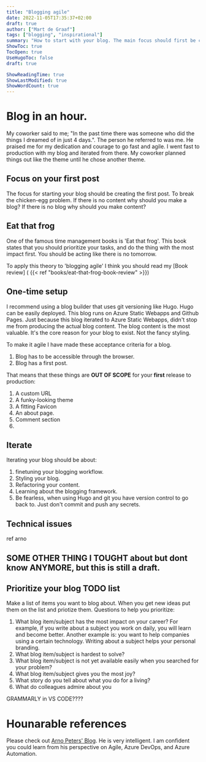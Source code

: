 ```yaml
---
title: "Blogging agile"
date: 2022-11-05T17:35:37+02:00
draft: true
author: ["Mart de Graaf"]
tags: ["blogging", "inspirational"]
summary: "How to start with your blog. The main focus should first be content."
ShowToc: true
TocOpen: true
UseHugoToc: false
draft: true

ShowReadingTime: true
ShowLastModified: true
ShowWordCount: true
---
```

# Blog in an hour.

My coworker said to me; "In the past time there was someone who did the things I dreamed of in just 4 days.". The person he referred to was me. He praised me for my dedication and courage to go fast and agile. I went fast to production with my blog and iterated from there. My coworker planned things out like the theme until he chose another theme.

## Focus on your first post

The focus for starting your blog should be creating the first post. To break the chicken-egg problem. If there is no content why should you make a blog? If there is no blog why should you make content?


## Eat that frog
One of the famous time management books is 'Eat that frog'. This book states that you should prioritize your tasks, and do the thing with the most impact first. You should be acting like there is no tomorrow.

To apply this theory to 'blogging agile' I think you should read my 
[Book review] ( {{< ref "books/eat-that-frog-book-review" >}})

## One-time setup

I recommend using a blog builder that uses git versioning like Hugo. Hugo can be easily deployed. This blog runs on Azure Static Webapps and Github Pages. Just because this blog iterated to Azure Static Webapps, didn't stop me from producing the actual blog content. The blog content is the most valuable. It's the core reason for your blog to exist. Not the fancy styling.

To make it agile I have made these acceptance criteria for a blog.
1. Blog has to be accessible through the browser.
1. Blog has a first post.

That means that these things are **OUT OF SCOPE** for your **first** release to production:
1. A custom URL
1. A funky-looking theme
1. A fitting Favicon
1. An about page.
1. Comment section
1. 


## Iterate

Iterating your blog should be about:
1. finetuning your blogging workflow.
1. Styling your blog.
1. Refactoring your content.
1. Learning about the blogging framework.
1. Be fearless, when using Hugo and git you have version control to go back to. Just don't commit and push any secrets.


## Technical issues

ref arno

## SOME OTHER THING I TOUGHT about  but dont know ANYMORE, but this is still a draft.


## Prioritize your blog TODO list

Make a list of items you want to blog about. When you get new ideas put them on the list and priotize them. 
Questions to help you prioritize:
1. What blog item/subject has the most impact on your career? For example, if you write about a subject you work on daily, you will learn and become better. Another example is: you want to help companies using a certain technology. Writing about a subject helps your personal branding.
1. What blog item/subject is hardest to solve?
1. What blog item/subject is not yet available easily when you searched for your problem?
1. What blog item/subject gives you the most joy?
1. What story do you tell about what you do for a living?
1. What do colleagues admire about you

GRAMMARLY in VS CODE????

# Hounarable references
Please check out [Arno Peters' Blog](https://www.arnopeters.nl/). He is very intelligent. I am confident you could learn from his perspective on Agile, Azure DevOps, and Azure Automation.